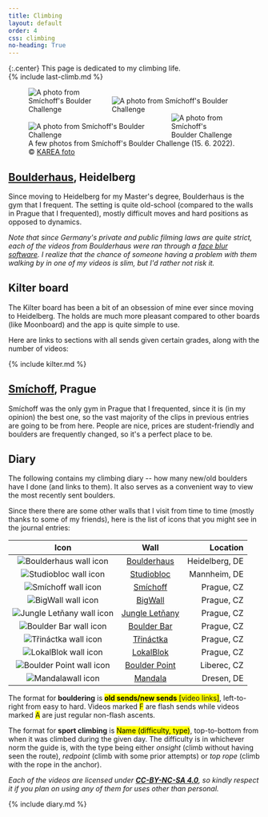 ```yaml
---
title: Climbing
layout: default
order: 4
css: climbing
no-heading: True
---
```


{:.center}
This page is dedicated to my climbing life.<br>
{% include last-climb.md %}

<figure>
	<div class="row">
		<img style="flex:38.4%; max-width: 38.4%;" src="/climbing/photos/2022-06-15-2.webp" alt="A photo from Smíchoff's Boulder Challenge">
		<img style="flex:57.6%; max-width: 57.6%;" src="/climbing/photos/2022-06-15-1.webp" alt="A photo from Smíchoff's Boulder Challenge">
	</div>
	<div class="row">
		<img style="flex:66.47%; max-width: 66.47%;" src="/climbing/photos/2022-06-15-3.webp" alt="A photo from Smíchoff's Boulder Challenge">
		<img style="flex:29.53%; max-width: 29.53%;" src="/climbing/photos/2022-06-15-4.webp" alt="A photo from Smíchoff's Boulder Challenge">
	</div>
	<figcaption>A few photos from Smíchoff's Boulder Challenge (15. 6. 2022).<br>© <a href="https://instagram.com/kareafoto">KAREA foto</a></figcaption>
</figure>

## [Boulderhaus](https://www.boulderhaus.net/), Heidelberg
Since moving to Heidelberg for my Master's degree, Boulderhaus is the gym that I frequent.
The setting is quite old-school (compared to the walls in Prague that I frequented), mostly difficult moves and hard positions as opposed to dynamics.

_Note that since Germany's private and public filming laws are quite strict, each of the videos from Boulderhaus were ran through a [face blur software](https://github.com/ORB-HD/deface). I realize that the chance of someone having a problem with them walking by in one of my videos is slim, but I'd rather not risk it._

## Kilter board
The Kilter board has been a bit of an obsession of mine ever since moving to Heidelberg.
The holds are much more pleasant compared to other boards (like Moonboard) and the app is quite simple to use.

Here are links to sections with all sends given certain grades, along with the number of videos:

{% include kilter.md %}

## [Smíchoff](https://www.lezeckecentrum.cz/cs/), Prague
Smíchoff was the only gym in Prague that I frequented, since it is (in my opinion) the best one, so the vast majority of the clips in previous entries are going to be from here.
People are nice, prices are student-friendly and boulders are frequently changed, so it's a perfect place to be.

## Diary
The following contains my climbing diary -- how many new/old boulders have I done (and links to them). It also serves as a convenient way to view the most recently sent boulders.

Since there there are some other walls that I visit from time to time (mostly thanks to some of my friends), here is the list of icons that you might see in the journal entries:

| Icon                                                                                                                | Wall                                               | Location       |
| :-:                                                                                                                 | :-:                                                | --:            |
| <img alt='Boulderhaus wall icon' class='climbing-wall-logo-middle' src='/climbing/wall-logos/boulderhaus.svg'/>     | [Boulderhaus](https://www.boulderhaus.net/)        | Heidelberg, DE |
| <img alt='Studiobloc wall icon' class='climbing-wall-logo-middle' src='/climbing/wall-logos/studiobloc.svg'/>       | [Studiobloc](https://http://studiobloc.de/)        | Mannheim, DE |
| <img alt='Smíchoff wall icon' class='climbing-wall-logo-middle' src='/climbing/wall-logos/smichoff.svg'/>           | [Smíchoff](https://www.lezeckecentrum.cz/cs/)      | Prague, CZ     |
| <img alt='BigWall wall icon' class='climbing-wall-logo-middle' src='/climbing/wall-logos/bigwall.svg'/>             | [BigWall](https://www.big-wall.cz/)                | Prague, CZ     |
| <img alt='Jungle Letňany wall icon' class='climbing-wall-logo-middle' src='/climbing/wall-logos/jungle.svg'/>       | [Jungle Letňany](https://www.jungleletnany.cz/)    | Prague, CZ     |
| <img alt='Boulder Bar wall icon' class='climbing-wall-logo-middle' src='/climbing/wall-logos/boulder-bar.svg'/>     | [Boulder Bar](https://www.boulder.cz/)             | Prague, CZ     |
| <img alt='Třináctka wall icon' class='climbing-wall-logo-middle' src='/climbing/wall-logos/trinactka.svg'/>         | [Třináctka](http://stenastodulky.cz/)              | Prague, CZ     |
| <img alt='LokalBlok wall icon' class='climbing-wall-logo-middle' src='/climbing/wall-logos/lokalblok.svg'/>         | [LokalBlok](http://www.lokalblok.cz/lezecka-stena) | Prague, CZ     |
| <img alt='Boulder Point wall icon' class='climbing-wall-logo-middle' src='/climbing/wall-logos/boulder-point.svg'/> | [Boulder Point](http://www.boulderpoint.cz/)       | Liberec, CZ    |
| <img alt='Mandalawall icon' class='climbing-wall-logo-middle' src='/climbing/wall-logos/mandala.svg'/>              | [Mandala](https://boulderhalle-dresden.de/)        | Dresen, DE     |

The format for **bouldering** is <mark class="climbing-diary-record climbing-black climbing-black-text"><strong>old sends/<span class="underline">new sends</span></strong> [<a>video links</a>]</mark>, left-to-right from easy to hard.
Videos marked <mark class="climbing-diary-record climbing-other climbing-other-text"><a>F</a></mark> are flash sends while videos marked <mark class="climbing-diary-record climbing-other climbing-other-text"><a>A</a></mark> are just regular non-flash ascents.

The format for **sport climbing** is <mark class="climbing-diary-record climbing-other climbing-other-text">Name (difficulty, type)</mark>, top-to-bottom from when it was climbed during the given day. The difficulty is in whichever norm the guide is, with the type being either _onsight_ (climb without having seen the route), _redpoint_ (climb with some prior attempts) or _top rope_ (climb with the rope in the anchor).

_Each of the videos are licensed under **[CC-BY-NC-SA 4.0](https://creativecommons.org/licenses/by-nc-sa/4.0/)**, so kindly respect it if you plan on using any of them for uses other than personal._

{% include diary.md %}
